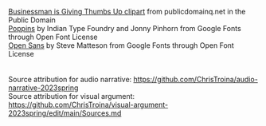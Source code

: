 [Businessman is Giving Thumbs Up clipart](https://creazilla.com/nodes/35834-businessman-is-giving-thumbs-up-clipart) from publicdomainq.net in the Public Domain <br>
[Poppins](https://fonts.google.com/specimen/Poppins) by Indian Type Foundry and Jonny Pinhorn from Google Fonts through Open Font License <br>
[Open Sans](https://fonts.google.com/specimen/Open+Sans) by Steve Matteson from Google Fonts through Open Font License<br>
<br><br>
Source attribution for audio narrative: https://github.com/ChrisTroina/audio-narrative-2023spring<br>
Source attribution for visual argument: https://github.com/ChrisTroina/visual-argument-2023spring/edit/main/Sources.md
